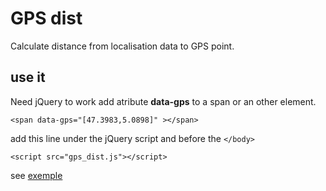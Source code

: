 # GPS dist
Calculate distance from localisation data to GPS point.
## use it
Need jQuery to work
add atribute **data-gps** to a span or an other element.

    <span data-gps="[47.3983,5.0898]" ></span>

add this line under the jQuery script and before the ```</body>```

    <script src="gps_dist.js"></script>

see [exemple](exemple.html)
